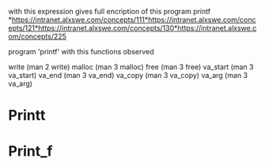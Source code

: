 with this expression gives full encription of this program printf
*https://intranet.alxswe.com/concepts/111*https://intranet.alxswe.com/concepts/121*https://intranet.alxswe.com/concepts/130*https://intranet.alxswe.com/concepts/225

program 'printf' with this functions observed

write (man 2 write)
malloc (man 3 malloc)
free (man 3 free)
va_start (man 3 va_start)
va_end (man 3 va_end)
va_copy (man 3 va_copy)
va_arg (man 3 va_arg)
# Printt
# Print_f
